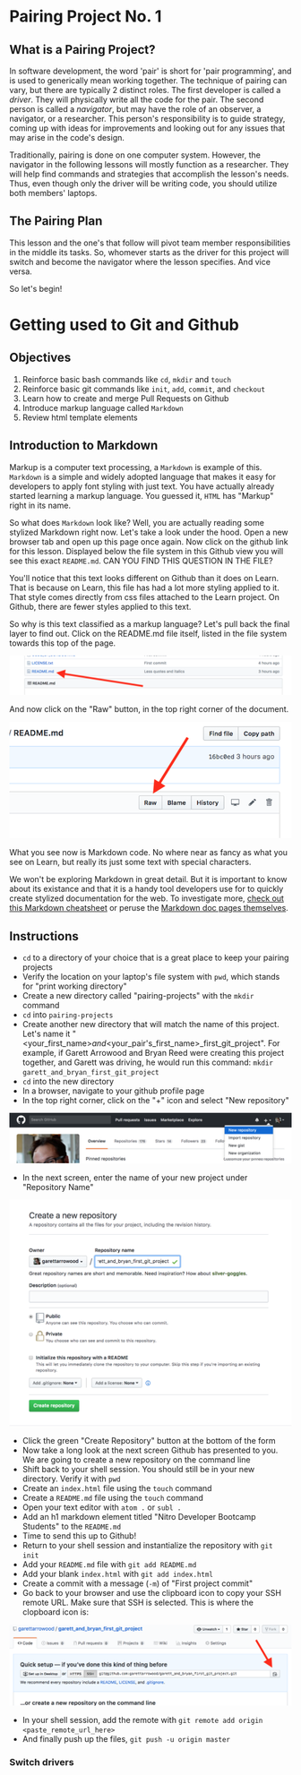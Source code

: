 # Pairing Project No. 1

## What is a Pairing Project?

In software development, the word 'pair' is short for 'pair programming', and is used to generically mean working together. The technique of pairing can vary, but there are typically 2 distinct roles. The first developer is called a *driver*. They will physically write all the code for the pair. The second person is called a *navigator*, but may have the role of an observer, a navigator, or a researcher. This person's responsibility is to guide strategy, coming up with ideas for improvements and looking out for any issues that may arise in the code's design.

Traditionally, pairing is done on one computer system. However, the navigator in the following lessons will mostly function as a researcher. They will help find commands and strategies that accomplish the lesson's needs. Thus, even though only the driver will be writing code, you should utilize both members' laptops.

## The Pairing Plan

This lesson and the one's that follow will pivot team member responsibilities in the middle its tasks. So, whomever starts as the driver for this project will switch and become the navigator where the lesson specifies. And vice versa.

So let's begin!

# Getting used to Git and Github

## Objectives

1. Reinforce basic bash commands like `cd`, `mkdir` and `touch`
1. Reinforce basic git commands like `init`, `add`, `commit`, and `checkout`
1. Learn how to create and merge Pull Requests on Github
1. Introduce markup language called `Markdown`
1. Review html template elements

## Introduction to Markdown

Markup is a computer text processing, a `Markdown` is example of this. `Markdown` is a simple and widely adopted language that makes it easy for developers to apply font styling with just text. You have actually already started learning a markup language. You guessed it, `HTML` has "Markup" right in its name.

So what does `Markdown` look like? Well, you are actually reading some stylized Markdown right now. Let's take a look under the hood. Open a new browser tab and open up this page once again. Now click on the github link for this lesson. Displayed below the file system in this Github view you will see this exact `README.md`. CAN YOU FIND THIS QUESTION IN THE FILE?

You'll notice that this text looks different on Github than it does on Learn. That is because on Learn, this file has had a lot more styling applied to it. That style comes directly from css files attached to the Learn project. On Github, there are fewer styles applied to this text.

So why is this text classified as a markup language? Let's pull back the final layer to find out. Click on the README.md file itself, listed in the file system towards this top of the page.

![Readme Link](img/readme-link.png?raw=true "Readme Link")

And now click on the "Raw" button, in the top right corner of the document.

![Raw Button](img/raw-button.png?raw=true "Raw Button")

What you see now is Markdown code. No where near as fancy as what you see on Learn, but really its just some text with special characters.

We won't be exploring Markdown in great detail. But it is important to know about its existance and that it is a handy tool developers use for to quickly create stylized documentation for the web. To investigate more, [check out this Markdown cheatsheet](https://github.com/adam-p/markdown-here/wiki/Markdown-Cheatsheet) or peruse the [Markdown doc pages themselves](https://www.markdownguide.org/basic-syntax).

## Instructions

* `cd` to a directory of your choice that is a great place to keep your pairing projects
* Verify the location on your laptop's file system with `pwd`, which stands for "print working directory"
* Create a new directory called "pairing-projects" with the `mkdir` command
* `cd` into `pairing-projects`
* Create another new directory that will match the name of this project. Let's name it "<your_first_name>_and_<your_pair's_first_name>_first_git_project". For example, if Garett Arrowood and Bryan Reed were creating this project together, and Garett was driving, he would run this command: `mkdir garett_and_bryan_first_git_project`
* `cd` into the new directory
* In a browser, navigate to your github profile page
* In the top right corner, click on the "+" icon and select "New repository"

![Create New Repository](img/create-new-repo.png?raw=true "Create New Repository")

* In the next screen, enter the name of your new project under "Repository Name"

![Name New Project](img/name-new-repo.png?raw=true "Name New Project")

* Click the green "Create Repository" button at the bottom of the form
* Now take a long look at the next screen Github has presented to you. We are going to create a new repository on the command line
* Shift back to your shell session. You should still be in your new directory. Verify it with `pwd`
* Create an `index.html` file using the `touch` command
* Create a `README.md` file using the `touch` command
* Open your text editor with `atom .` or `subl .`
* Add an h1 markdown element titled "Nitro Developer Bootcamp Students" to the `README.md`
* Time to send this up to Github!
* Return to your shell session and instantialize the repository with `git init`
* Add your `README.md` file with `git add README.md`
* Add your blank `index.html` with `git add index.html`
* Create a commit with a message (`-m`) of "First project commit"
* Go back to your browser and use the clipboard icon to copy your SSH remote URL. Make sure that SSH is selected. This is where the clopboard icon is:

![Copy Remote Url](img/copy-remote.png?raw=true "Copy Remote Url")

* In your shell session, add the remote with `git remote add origin <paste_remote_url_here>`
* And finally push up the files, `git push -u origin master`

### Switch drivers


